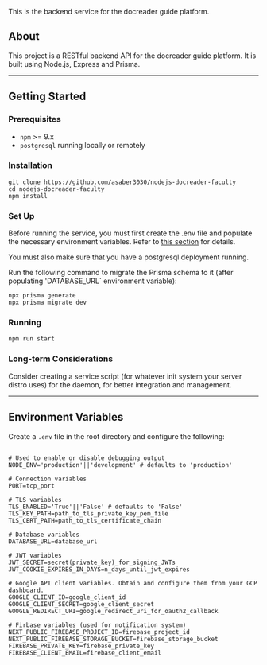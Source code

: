 This is the backend service for the docreader guide platform.

## About

This project is a RESTful backend API for the docreader guide platform.
It is built using Node.js, Express and Prisma.

---

## Getting Started

### Prerequisites

- `npm` >= 9.x
- `postgresql` running locally or remotely

### Installation

```
git clone https://github.com/asaber3030/nodejs-docreader-faculty
cd nodejs-docreader-faculty
npm install
```

### Set Up

Before running the service, you must first create the .env file and populate the necessary environment variables. Refer to [this section](#environment-variables) for details.

You must also make sure that you have a postgresql deployment running.

Run the following command to migrate the Prisma schema to it (after populating 'DATABASE_URL` environment variable):

```
npx prisma generate
npx prisma migrate dev
```

### Running

```
npm run start
```

### Long-term Considerations

Consider creating a service script (for whatever init system your server distro uses) for the daemon, for better integration and management.

---

## Environment Variables

Create a `.env` file in the root directory and configure the following:

```env

# Used to enable or disable debugging output
NODE_ENV='production'||'development' # defaults to 'production'

# Connection variables
PORT=tcp_port

# TLS variables
TLS_ENABLED='True'||'False' # defaults to 'False'
TLS_KEY_PATH=path_to_tls_private_key_pem_file
TLS_CERT_PATH=path_to_tls_certificate_chain

# Database variables
DATABASE_URL=database_url

# JWT variables
JWT_SECRET=secret(private_key)_for_signing_JWTs
JWT_COOKIE_EXPIRES_IN_DAYS=n_days_until_jwt_expires

# Google API client variables. Obtain and configure them from your GCP dashboard.
GOOGLE_CLIENT_ID=google_client_id
GOOGLE_CLIENT_SECRET=google_client_secret
GOOGLE_REDIRECT_URI=google_redirect_uri_for_oauth2_callback

# Firbase variables (used for notification system)
NEXT_PUBLIC_FIREBASE_PROJECT_ID=firebase_project_id
NEXT_PUBLIC_FIREBASE_STORAGE_BUCKET=firebase_storage_bucket
FIREBASE_PRIVATE_KEY=firebase_private_key
FIREBASE_CLIENT_EMAIL=firebase_client_email
```
